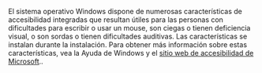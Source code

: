 El sistema operativo Windows dispone de numerosas características de accesibilidad integradas que resultan útiles para las personas con dificultades para escribir o usar un mouse, son ciegas o tienen deficiencia visual, o son sordas o tienen dificultades auditivas. Las características se instalan durante la instalación. Para obtener más información sobre estas características, vea la Ayuda de Windows y el [sitio web de accesibilidad de Microsoft](http://go.microsoft.com/fwlink/?LinkId=8431)..

<!--HONumber=May16_HO1-->


